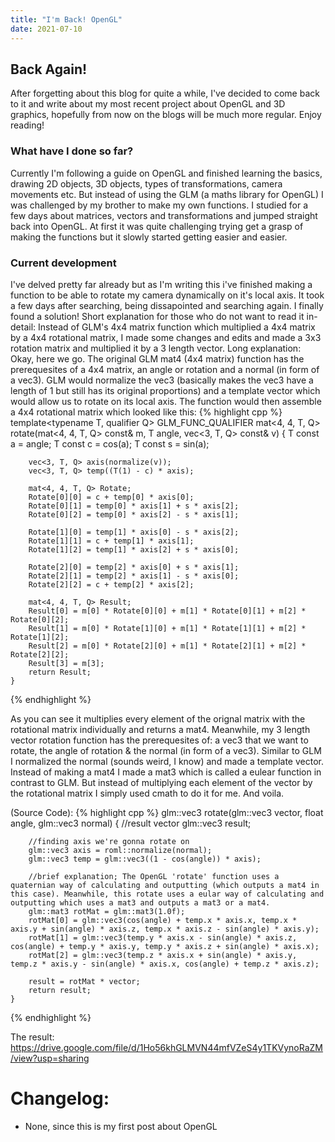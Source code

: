 ```yaml
---
title: "I'm Back! OpenGL"
date: 2021-07-10
---
```


## Back Again!
After forgetting about this blog for quite a while, I've decided to come back to it and write about my most recent project about OpenGL and 3D graphics, hopefully from now on the blogs will be much more regular. Enjoy reading!

### What have I done so far?
Currently I'm following a guide on OpenGL and finished learning the basics, drawing 2D objects, 3D objects, types of transformations, camera movements etc. 
But instead of using the GLM (a maths library for OpenGL) I was challenged by my brother to make my own functions. I studied for a few days about matrices, vectors and transformations and jumped straight back into OpenGL.
At first it was quite challenging trying get a grasp of making the functions but it slowly started getting easier and easier.

### Current development
I've delved pretty far already but as I'm writing this i've finished making a function to be able to rotate my camera dynamically on it's local axis. It took a few days after searching, being dissapointed and searching again. I finally found a solution!
Short explanation for those who do not want to read it in-detail: Instead of GLM's 4x4 matrix function which multiplied a 4x4 matrix by a 4x4 rotational matrix, I made some changes and edits and made a 3x3 rotation matrix and multiplied it by a 3 length vector.
Long explanation:
Okay, here we go. The original GLM mat4 (4x4 matrix) function has the prerequesites of a 4x4 matrix, an angle or rotation and a normal (in form of a vec3). GLM would normalize the vec3 (basically makes the vec3 have a length of 1 but still has its original proportions) and a template vector which would allow us to rotate on its local axis.
The function would then assemble a 4x4 rotational matrix which looked like this:
{% highlight cpp %}
	template<typename T, qualifier Q>
	GLM_FUNC_QUALIFIER mat<4, 4, T, Q> rotate(mat<4, 4, T, Q> const& m, T angle, vec<3, T, Q> const& v)
	{
		T const a = angle;
		T const c = cos(a);
		T const s = sin(a);

		vec<3, T, Q> axis(normalize(v));
		vec<3, T, Q> temp((T(1) - c) * axis);

		mat<4, 4, T, Q> Rotate;
		Rotate[0][0] = c + temp[0] * axis[0];
		Rotate[0][1] = temp[0] * axis[1] + s * axis[2];
		Rotate[0][2] = temp[0] * axis[2] - s * axis[1];

		Rotate[1][0] = temp[1] * axis[0] - s * axis[2];
		Rotate[1][1] = c + temp[1] * axis[1];
		Rotate[1][2] = temp[1] * axis[2] + s * axis[0];

		Rotate[2][0] = temp[2] * axis[0] + s * axis[1];
		Rotate[2][1] = temp[2] * axis[1] - s * axis[0];
		Rotate[2][2] = c + temp[2] * axis[2];

		mat<4, 4, T, Q> Result;
		Result[0] = m[0] * Rotate[0][0] + m[1] * Rotate[0][1] + m[2] * Rotate[0][2];
		Result[1] = m[0] * Rotate[1][0] + m[1] * Rotate[1][1] + m[2] * Rotate[1][2];
		Result[2] = m[0] * Rotate[2][0] + m[1] * Rotate[2][1] + m[2] * Rotate[2][2];
		Result[3] = m[3];
		return Result;
	}
{% endhighlight %}

As you can see it multiplies every element of the orignal matrix with the rotational matrix individually and returns a mat4.
Meanwhile, my 3 length vector rotation function has the prerequesites of: a vec3 that we want to rotate, the angle of rotation & the normal (in form of a vec3). Similar to GLM I normalized the normal (sounds weird, I know) and made a template vector.
Instead of making a mat4 I made a mat3 which is called a eulear function in contrast to GLM. But instead of multiplying each element of the vector by the rotational matrix I simply used cmath to do it for me.
And voila. 

(Source Code):
{% highlight cpp %}
	glm::vec3 rotate(glm::vec3 vector, float angle, glm::vec3 normal) {
		//result vector
		glm::vec3 result;

		//finding axis we're gonna rotate on
		glm::vec3 axis = roml::normalize(normal);
		glm::vec3 temp = glm::vec3((1 - cos(angle)) * axis);

		//brief explanation; The OpenGL 'rotate' function uses a quaternian way of calculating and outputting (which outputs a mat4 in this case). Meanwhile, this rotate uses a eular way of calculating and outputting which uses a mat3 and outputs a mat3 or a mat4.
		glm::mat3 rotMat = glm::mat3(1.0f);
		rotMat[0] = glm::vec3(cos(angle) + temp.x * axis.x, temp.x * axis.y + sin(angle) * axis.z, temp.x * axis.z - sin(angle) * axis.y);
		rotMat[1] = glm::vec3(temp.y * axis.x - sin(angle) * axis.z, cos(angle) + temp.y * axis.y, temp.y * axis.z + sin(angle) * axis.x);
		rotMat[2] = glm::vec3(temp.z * axis.x + sin(angle) * axis.y, temp.z * axis.y - sin(angle) * axis.x, cos(angle) + temp.z * axis.z);

		result = rotMat * vector;
		return result;
	}
{% endhighlight %}

The result:
https://drive.google.com/file/d/1Ho56khGLMVN44mfVZeS4y1TKVynoRaZM/view?usp=sharing

# Changelog:
- None, since this is my first post about OpenGL

